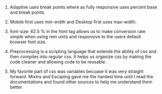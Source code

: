 1. Adaptive uses break points where as fully responsive uses percent base and break points.

2. Mobile first uses min-width and Desktop first uses max-width.

3. font-size: 62.5 % in the html tag allows us to make conversion rate simple when using rem units and responsive to the users default browser font size. 

4. Preprocessing is a scripting language that extends the ability of css and then compiles into regular css. It helps us organize css by making the code cleaner and allowing code to be reusable. 

5. My favorite part of css was variables becuase it was very straight forward. Mixins and Escaping gave me the hardest time until I read the documentations and found other sources to help me understand them better. 
